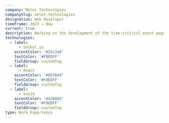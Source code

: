 ```yaml
---
company: Melot Technologies
companySlug: melot-technologies
designation: Web Developer
timeFrame: 2023 → Now
current: true
description: Working on the development of the time-critical event pages, with API Integration for Leader board and deployment.
technologies:
  - label:
      - Socket.io
    accentColor: '#25c2a0'
    textColor: '#F8EDFF'
    fieldGroup: customTag
  - label:
      - React
    accentColor: '#087EA4'
    textColor: '#F8EDFF'
    fieldGroup: customTag
  - label:
      - VueJS
    accentColor: '#42B883'
    textColor: '#F8EDFF'
    fieldGroup: customTag
type: Work Experience
---
```

